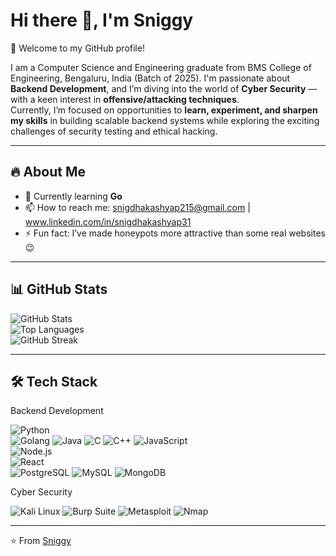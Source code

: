 # Hi there 👋, I'm Sniggy

🌟 Welcome to my GitHub profile!  

I am a Computer Science and Engineering graduate from BMS College of Engineering, Bengaluru, India (Batch of 2025). I'm passionate about **Backend Development**, and I’m diving into the world of **Cyber Security** — with a keen interest in **offensive/attacking techniques**.  
Currently, I’m focused on opportunities to **learn, experiment, and sharpen my skills** in building scalable backend systems while exploring the exciting challenges of security testing and ethical hacking.

---

## 🔥 About Me
- 🌱 Currently learning **Go**
- 📫 How to reach me: snigdhakashyap215@gmail.com | www.linkedin.com/in/snigdhakashyap31
- ⚡ Fun fact: I’ve made honeypots more attractive than some real websites 😉

---

## 📊 GitHub Stats
![GitHub Stats](https://github-readme-stats.vercel.app/api?username=snigdhask&show_icons=true&theme=radical)  
![Top Languages](https://github-readme-stats.vercel.app/api/top-langs/?username=snigdhask&layout=compact&theme=radical)  
![GitHub Streak](https://streak-stats.demolab.com?user=snigdhask&theme=radical)

---

## 🛠️ Tech Stack
Backend Development

![Python](https://img.shields.io/badge/-Python-3776AB?logo=python&logoColor=white)  
![Golang](https://img.shields.io/badge/Go-00ADD8?style=for-the-badge&logo=go&logoColor=white)
![Java](https://img.shields.io/badge/Java-007396?style=for-the-badge&logo=java&logoColor=white)
![C](https://img.shields.io/badge/C-00599C?style=for-the-badge&logo=c&logoColor=white)
![C++](https://img.shields.io/badge/C++-00599C?style=for-the-badge&logo=cplusplus&logoColor=white)
![JavaScript](https://img.shields.io/badge/-JavaScript-F7DF1E?logo=javascript&logoColor=black)  
![Node.js](https://img.shields.io/badge/-Node.js-339933?logo=node.js&logoColor=white)  
![React](https://img.shields.io/badge/-React-61DAFB?logo=react&logoColor=black)  
![PostgreSQL](https://img.shields.io/badge/PostgreSQL-316192?style=for-the-badge&logo=postgresql&logoColor=white)
![MySQL](https://img.shields.io/badge/MySQL-4479A1?style=for-the-badge&logo=mysql&logoColor=white)
![MongoDB](https://img.shields.io/badge/MongoDB-4EA94B?style=for-the-badge&logo=mongodb&logoColor=white)

Cyber Security

![Kali Linux](https://img.shields.io/badge/Kali%20Linux-268BEE?style=for-the-badge&logo=kalilinux&logoColor=white)
![Burp Suite](https://img.shields.io/badge/Burp%20Suite-FF6633?style=for-the-badge&logo=burpsuite&logoColor=white)
![Metasploit](https://img.shields.io/badge/Metasploit-000000?style=for-the-badge&logo=metasploit&logoColor=white)
![Nmap](https://img.shields.io/badge/Nmap-00457C?style=for-the-badge&logo=nmap&logoColor=white)

---

⭐️ From [Sniggy](https://github.com/sniggy)


<!--
**snigdhask/snigdhask** is a ✨ _special_ ✨ repository because its `README.md` (this file) appears on your GitHub profile.

Here are some ideas to get you started:

- 🔭 I’m currently working on ...
- 🌱 I’m currently learning ...
- 👯 I’m looking to collaborate on ...
- 🤔 I’m looking for help with ...
- 💬 Ask me about ...
- 📫 How to reach me: ...
- 😄 Pronouns: ...
- ⚡ Fun fact: ...
-->
